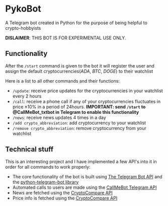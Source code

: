 
# PykoBot

A Telegram bot created in Python for the purpose of being helpful to crypto-hobbyists

**DISLAIMER**: THIS BOT IS FOR EXPERIMENTAL USE ONLY.
## Functionality

After the `/start` command is given to the bot it will register the user and assign the default cryptocurrencies(_ADA_, _BTC_, _DOGE_) to their watchlist

Here is a list to all other commands and their functions:
- `/update`: receive price updates for the cryptocurrencies in your watchlist every 2 hours
- `/call`: receive a phone call if any of your cryptocurrencies fluctuates in price ±10% in a period of 24hours. **IMPORTANT: send `/start` to @CallMeBot_txtbot in Telegram to enable this functionality**
- `/news`: receive news updates 4 times in a day
- `/add crypto_abbreviation`: add cryptocurrency to your watchlist
- `/remove crypto_abbreviation`: remove cryptocurrency from your watchlist

## Technical stuff

This is an interesting project and I have implemented a few API's into it in order for all commands to work properly:
- The core functionality of the bot is built using [The Telegram Bot API](https://core.telegram.org/bots/api) and the [python-telegram-bot library](https://python-telegram-bot.readthedocs.io/en/stable/#)
- Automated calls to users are made using the [CallMeBot Telegram API](https://www.callmebot.com/telegram-call-api/)
- News are fetched using the [CryptoCompare API](https://min-api.cryptocompare.com/)
- Price info is fetched using the [CryptoCompare API](https://min-api.cryptocompare.com/)
